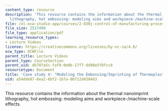 ```yaml
---
content_type: resource
description: 'This resource contains the information about the thermal nanoimprint
  lithography, hot embossing: modeling aims and workpiece-/machine-scale effects.'
file: /ol-ocw-studio-app/courses/2-830j-control-of-manufacturing-processes-sma-6303-spring-2008/a54dde876ea26bf21b7a0b712d438463_lecture22.pdf
file_size: 2517499
file_type: application/pdf
learning_resource_types:
- Lecture Videos
license: https://creativecommons.org/licenses/by-nc-sa/4.0/
ocw_type: OCWFile
parent_title: Lecture Videos
parent_type: CourseSection
parent_uid: db787a5c-faf9-0e0b-17f7-dd98e5f8fcc8
resourcetype: Document
title: 'Case study 4: "Modeling the Embossing/Imprinting of Thermoplastic Layers'
uid: a54dde87-6ea2-6bf2-1b7a-0b712d438463
---
```

This resource contains the information about the thermal nanoimprint lithography, hot embossing: modeling aims and workpiece-/machine-scale effects.